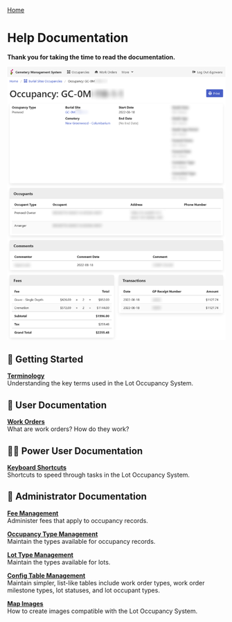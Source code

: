 [Home](https://cityssm.github.io/lot-occupancy-system/)

# Help Documentation

**Thank you for taking the time to read the documentation.**

![Lot Occupancy View](images/lotOccupancyView.png)

## 👶 Getting Started

[**Terminology**](terminology.md)<br />
Understanding the key terms used in the Lot Occupancy System.

## 👩 User Documentation

[**Work Orders**](workOrders.md)<br />
What are work orders? How do they work?

## 🦸‍♀️ Power User Documentation

[**Keyboard Shortcuts**](shortcuts.md)<br />
Shortcuts to speed through tasks in the Lot Occupancy System.

## 💼 Administrator Documentation

[**Fee Management**](adminFees.md)<br />
Administer fees that apply to occupancy records.

[**Occupancy Type Management**](adminOccupancyTypes.md)<br />
Maintain the types available for occupancy records.

[**Lot Type Management**](adminLotTypes.md)<br />
Maintain the types available for lots.

[**Config Table Management**](adminConfigTables.md)<br />
Maintain simpler, list-like tables include work order types,
work order milestone types, lot statuses, and lot occupant types.

[**Map Images**](mapImages.md)<br />
How to create images compatible with the Lot Occupancy System.
